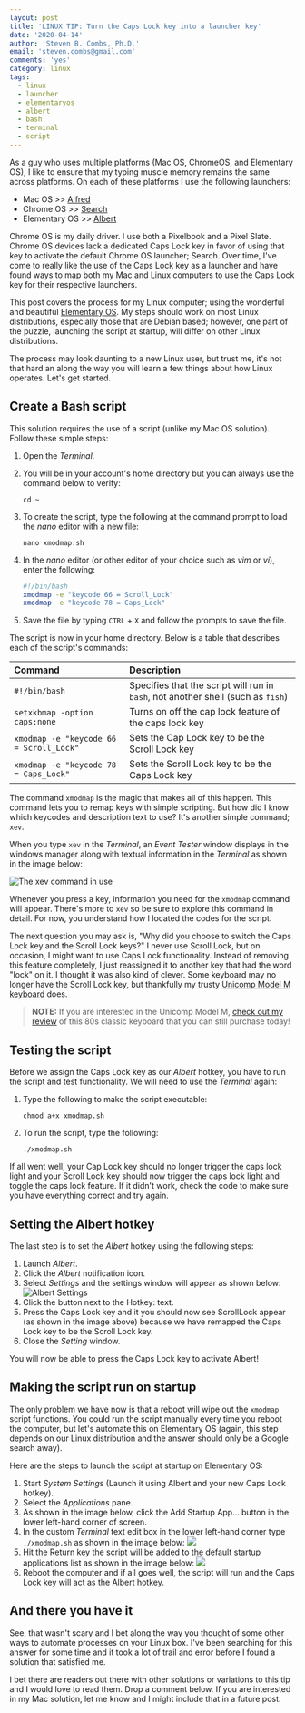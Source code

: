 ```yaml
---
layout: post
title: 'LINUX TIP: Turn the Caps Lock key into a launcher key'
date: '2020-04-14'
author: 'Steven B. Combs, Ph.D.'
email: 'steven.combs@gmail.com'
comments: 'yes'
category: linux
tags:
  - linux
  - launcher
  - elementaryos
  - albert
  - bash
  - terminal
  - script
---
```


As a guy who uses multiple platforms (Mac OS, ChromeOS, and Elementary OS), I like to ensure that my typing muscle memory remains the same across platforms. On each of these platforms I use the following launchers:

* Mac OS >> [Alfred](https://www.alfredapp.com/)
* Chrome OS >> [Search](https://www.google.com/chromebook/howto/search-anything/)
* Elementary OS >> [Albert](https://albertlauncher.github.io/)

Chrome OS is my daily driver. I use both a Pixelbook and a Pixel Slate. Chrome OS devices lack a dedicated Caps Lock key in favor of using that key to activate the default Chrome OS launcher; Search. Over time, I've come to really like the use of the Caps Lock key as a launcher and have found ways to map both my Mac and Linux computers to use the Caps Lock key for their respective launchers.

This post covers the process for my Linux computer; using the wonderful and beautiful [Elementary OS](https://elementary.io/). My steps should work on most Linux distributions, especially those that are Debian based; however, one part of the puzzle, launching the script at startup, will differ on other Linux distributions.

The process may look daunting to a new Linux user, but trust me, it's not that hard an along the way you will learn a few things about how Linux operates. Let's get started.

## Create a Bash script

This solution requires the use of a script (unlike my Mac OS solution). Follow these simple steps:

1. Open the *Terminal*.
2. You will be in your account's home directory but you can always use the command below to verify:

    `cd ~`

3. To create the script, type the following at the command prompt to load the *nano* editor with a new file:

    `nano xmodmap.sh`

4. In the *nano* editor (or other editor of your choice such as *vim* or *vi*), enter the following:

    ```bash
    #!/bin/bash
    xmodmap -e "keycode 66 = Scroll_Lock"
    xmodmap -e "keycode 78 = Caps_Lock"
    ```

5. Save the file by typing `CTRL` + `X` and follow the prompts to save the file.

The script is now in your home directory. Below is a table that describes each of the script's commands:

| Command                                 | Description                                                                     |
|:----------------------------------------|:---------------------------------------------------------------------------------|
| `#!/bin/bash`                           | Specifies that the script will run in `bash`, not another shell (such as `fish`) |
| `setxkbmap -option caps:none`           | Turns on off the cap lock feature of the caps lock key                           |
| `xmodmap -e "keycode 66 = Scroll_Lock"` | Sets the Cap Lock key to be the Scroll Lock key                                  |
| `xmodmap -e "keycode 78 = Caps_Lock"`   | Sets the Scroll Lock key to be the Caps Lock key                                 |

The command `xmodmap` is the magic that makes all of this happen. This command lets you to remap keys with simple scripting. But how did I know which keycodes and description text to use? It's another simple command; `xev`.

When you type `xev` in the *Terminal*, an *Event Tester* window displays in the windows manager along with textual information in the *Terminal* as shown in the image below:

![The xev command in use](/images/posts/2020-04-14-capslock-as-launcher/xev-command.png)

Whenever you press a key, information you need for the `xmodmap` command will appear. There's more to `xev` so be sure to explore this command in detail. For now, you understand how I located the codes for the script.

The next question you may ask is, "Why did you choose to switch the Caps Lock key and the Scroll Lock keys?" I never use Scroll Lock, but on occasion, I might want to use Caps Lock functionality. Instead of removing this feature completely, I just reassigned it to another key that had the word "lock" on it. I thought it was also kind of clever. Some keyboard may no longer have the Scroll Lock key, but thankfully my trusty [Unicomp Model M keyboard](https://amzn.to/2K7Wv86) does.

> **NOTE:** If you are interested in the Unicomp Model M, [check out my review](https://www.stevencombs.com/gadgets/2017/07/09/relive-80s-with-unicomp-keyboard.html) of this 80s classic keyboard that you can still purchase today!

## Testing the script

Before we assign the Caps Lock key as our *Albert* hotkey, you have to run the script and test functionality. We will need to use the *Terminal* again:

1. Type the following to make the script executable:

    `chmod a+x xmodmap.sh`

2. To run the script, type the following:

    `./xmodmap.sh`

If all went well, your Cap Lock key should no longer trigger the caps lock light and your Scroll Lock key should now trigger the caps lock light and toggle the caps lock feature. If it didn't work, check the code to make sure you have everything correct and try again.

## Setting the Albert hotkey

The last step is to set the *Albert* hotkey using the following steps:

1. Launch _Albert_.
2. Click the *Albert* notification icon.
3. Select _Settings_ and the settings window will appear as shown below:
    ![Albert Settings](/images/posts/2020-04-14-capslock-as-launcher/albert-settings.png)
4. Click the button next to the Hotkey: text.
5. Press the Caps Lock key and it you should now see ScrollLock appear (as shown in the image above) because we have remapped the Caps Lock key to be the Scroll Lock key.
6. Close the *Setting* window.

You will now be able to press the Caps Lock key to activate Albert!

## Making the script run on startup

The only problem we have now is that a reboot will wipe out the `xmodmap` script functions. You could run the script manually every time you reboot the computer, but let's automate this on Elementary OS (again, this step depends on our Linux distribution and the answer should only be a Google search away).

Here are the steps to launch the script at startup on Elementary OS:

1. Start *System Setting*s (Launch it using Albert and your new Caps Lock hotkey).
2. Select the *Applications* pane.
3. As shown in the image below, click the Add Startup App… button in the lower left-hand corner of screen.
4. In the custom *Terminal* text edit box in the lower left-hand corner type `./xmodmap.sh` as shown in the image below:
    ![](/images/posts/2020-04-14-capslock-as-launcher/xmodmap-script-startup.png)
5. Hit the Return key the script will be added to the default startup applications list as shown in the image below:
    ![](/images/posts/2020-04-14-capslock-as-launcher/settings-application-startup.png)
6. Reboot the computer and if all goes well, the script will run and the Caps Lock key will act as the Albert hotkey.

## And there you have it

See, that wasn't scary and I bet along the way you thought of some other ways to automate processes on your Linux box. I've been searching for this answer for some time and it took a lot of trail and error before I found a solution that satisfied me.

I bet there are readers out there with other solutions or variations to this tip and I would love to read them. Drop a  comment below. If you are interested in my Mac solution, let me know and I might include that in a future post.
